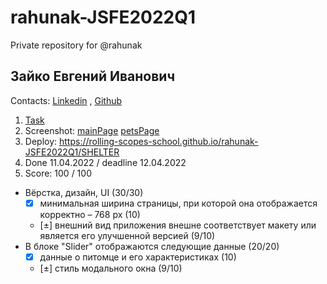 
# rahunak-JSFE2022Q1
Private repository for @rahunak

## Зайко Евгений Иванович
Contacts: [Linkedin](https://www.linkedin.com/in/rahunak/) , [Github](https://github.com/rahunak)


1. [Task](https://github.com/rolling-scopes-school/tasks/blob/master/stage1/stream1/shelter/README.md#%D0%BD%D0%B5%D0%B4%D0%B5%D0%BB%D1%8F-1)
2. Screenshot:
   [mainPage](https://user-images.githubusercontent.com/31304532/162741408-88a0013a-86e8-4283-9dde-aabc00398272.png)
   [petsPage](https://user-images.githubusercontent.com/31304532/162741446-4a2401f7-30fb-49f3-b4bd-a23a89e62e32.png)
3. Deploy: https://rolling-scopes-school.github.io/rahunak-JSFE2022Q1/SHELTER
4. Done 11.04.2022 / deadline 12.04.2022
5. Score: 100 / 100
- Вёрстка, дизайн, UI (30/30)
  - [x] минимальная ширина страницы, при которой она отображается корректно – 768 рх (10)
  - [±] внешний вид приложения внешне соответствует макету или является его улучшенной версией (9/10)   
- В блоке "Slider" отображаются следующие данные (20/20)
  - [x] данные о питомце и его характеристиках (10)
  - [±] стиль модального окна (9/10) 


